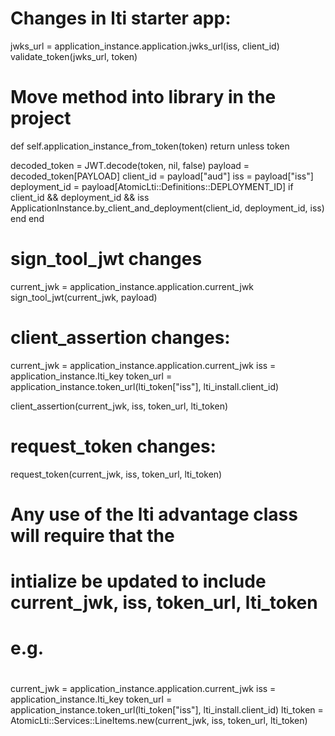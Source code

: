 # Changes in lti starter app:

jwks_url = application_instance.application.jwks_url(iss, client_id)
validate_token(jwks_url, token)

# Move method into library in the project
def self.application_instance_from_token(token)
  return unless token

  decoded_token = JWT.decode(token, nil, false)
  payload = decoded_token[PAYLOAD]
  client_id = payload["aud"]
  iss = payload["iss"]
  deployment_id = payload[AtomicLti::Definitions::DEPLOYMENT_ID]
  if client_id && deployment_id && iss
    ApplicationInstance.by_client_and_deployment(client_id, deployment_id, iss)
  end
end


# sign_tool_jwt changes
current_jwk = application_instance.application.current_jwk
sign_tool_jwt(current_jwk, payload)

# client_assertion changes:
current_jwk = application_instance.application.current_jwk
iss = application_instance.lti_key
token_url = application_instance.token_url(lti_token["iss"], lti_install.client_id)

client_assertion(current_jwk, iss, token_url, lti_token)

# request_token changes:
request_token(current_jwk, iss, token_url, lti_token)

# Any use of the lti advantage class will require that the
# intialize be updated to include current_jwk, iss, token_url, lti_token
# e.g.
#
current_jwk = application_instance.application.current_jwk
iss = application_instance.lti_key
token_url = application_instance.token_url(lti_token["iss"], lti_install.client_id)
lti_token = 
AtomicLti::Services::LineItems.new(current_jwk, iss, token_url, lti_token)